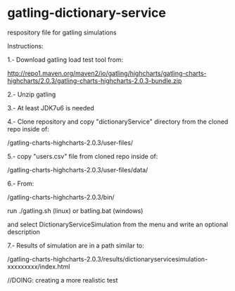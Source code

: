 gatling-dictionary-service
==========================

respository file for gatling simulations

Instructions:

1.- Download gatling load test tool from: 

  http://repo1.maven.org/maven2/io/gatling/highcharts/gatling-charts-highcharts/2.0.3/gatling-charts-highcharts-2.0.3-bundle.zip
  
2.- Unzip gatling

3.- At least JDK7u6 is needed

4.- Clone repository and copy "dictionaryService" directory from the cloned repo inside of:
  
  <path where gatling is installed>/gatling-charts-highcharts-2.0.3/user-files/

5.- copy "users.csv" file from cloned repo inside of:

  <path where gatling is installed>/gatling-charts-highcharts-2.0.3/user-files/data/

6.- From:

  <path where gatling is installed>/gatling-charts-highcharts-2.0.3/bin/

  run ./gatling.sh (linux) or batling.bat (windows)

  and select DictionaryServiceSimulation from the menu and write an optional description
  
7.- Results of simulation are in a path similar to:

  <path where gatling is installed>/gatling-charts-highcharts-2.0.3/results/dictionaryservicesimulation-xxxxxxxxx/index.html

//DOING:
creating a more realistic test
